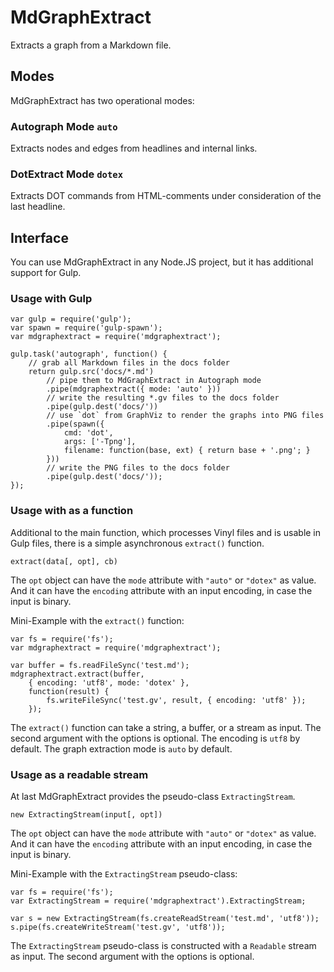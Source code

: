 # MdGraphExtract

Extracts a graph from a Markdown file.

## Modes

MdGraphExtract has two operational modes:

### Autograph Mode `auto`

Extracts nodes and edges from headlines and internal links.

### DotExtract Mode `dotex`

Extracts DOT commands from HTML-comments under consideration of the last headline.

## Interface

You can use MdGraphExtract in any Node.JS project, but it has additional support for Gulp.

### Usage with Gulp

	var gulp = require('gulp');
	var spawn = require('gulp-spawn');
	var mdgraphextract = require('mdgraphextract');
    
	gulp.task('autograph', function() {
		// grab all Markdown files in the docs folder
		return gulp.src('docs/*.md')
			// pipe them to MdGraphExtract in Autograph mode
			.pipe(mdgraphextract({ mode: 'auto' }))
			// write the resulting *.gv files to the docs folder
			.pipe(gulp.dest('docs/'))
			// use `dot` from GraphViz to render the graphs into PNG files
			.pipe(spawn({
				cmd: 'dot',
				args: ['-Tpng'],
				filename: function(base, ext) { return base + '.png'; }
			}))
			// write the PNG files to the docs folder
			.pipe(gulp.dest('docs/'));
	});

### Usage with as a function

Additional to the main function, which processes Vinyl files and is usable in Gulp files, there is a simple asynchronous `extract()` function.

`extract(data[, opt], cb)`

The `opt` object can have the `mode` attribute with `"auto"` or `"dotex"` as value. And it can have the `encoding` attribute with an input encoding, in case the input is binary.

Mini-Example with the `extract()` function:

	var fs = require('fs');
    var mdgraphextract = require('mdgraphextract');
    
    var buffer = fs.readFileSync('test.md');
	mdgraphextract.extract(buffer, 
        { encoding: 'utf8', mode: 'dotex' },
        function(result) {
            fs.writeFileSync('test.gv', result, { encoding: 'utf8' });
        });

The `extract()` function can take a string, a buffer, or a stream as input. The second argument with the options is optional. The encoding is `utf8` by default. The graph extraction mode is `auto` by default.

### Usage as a readable stream

At last MdGraphExtract provides the pseudo-class `ExtractingStream`.

`new ExtractingStream(input[, opt])`

The `opt` object can have the `mode` attribute with `"auto"` or `"dotex"` as value. And it can have the `encoding` attribute with an input encoding, in case the input is binary.

Mini-Example with the `ExtractingStream` pseudo-class:

    var fs = require('fs');
    var ExtractingStream = require('mdgraphextract').ExtractingStream;
    
    var s = new ExtractingStream(fs.createReadStream('test.md', 'utf8'));
    s.pipe(fs.createWriteStream('test.gv', 'utf8'));

The `ExtractingStream` pseudo-class is constructed with a `Readable` stream as input. The second argument with the options is optional.